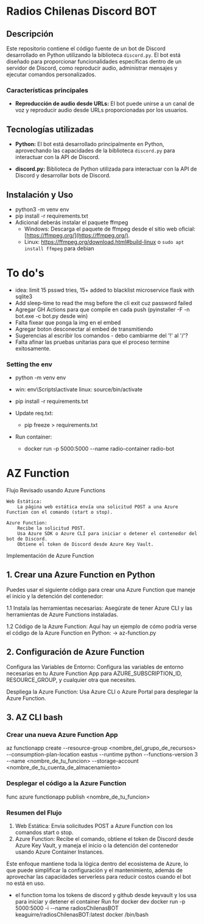 # Radios Chilenas Discord BOT

## Descripción

Este repositorio contiene el código fuente de un bot de Discord desarrollado en Python utilizando la biblioteca `discord.py`. El bot está diseñado para proporcionar funcionalidades específicas dentro de un servidor de Discord, como reproducir audio, administrar mensajes y ejecutar comandos personalizados.

### Características principales

- **Reproducción de audio desde URLs:** El bot puede unirse a un canal de voz y reproducir audio desde URLs proporcionadas por los usuarios.

## Tecnologías utilizadas

- **Python:** El bot está desarrollado principalmente en Python, aprovechando las capacidades de la biblioteca `discord.py` para interactuar con la API de Discord.

- **discord.py:** Biblioteca de Python utilizada para interactuar con la API de Discord y desarrollar bots de Discord.

## Instalación y Uso
- python3 -m venv env
- pip install -r requirements.txt
- Adicional deberás instalar el paquete ffmpeg
    - Windows: Descarga el paquete de ffmpeg desde el sitio web oficial: [https://ffmpeg.org/](https://ffmpeg.org/).
    - Linux: https://ffmpeg.org/download.html#build-linux o <code>sudo apt install ffmpeg</code> para debian

# To do's
- idea: limit 15 psswd tries, 15+ added to blacklist microservice flask with sqlite3
- Add sleep-time to read the msg before the cli exit cuz password failed
- Agregar GH Actions para que compile en cada push (pyinstaller -F -n bot.exe -c bot.py desde win)
- Falta fixear que ponga la img en el embed
- Agregar boton desconectar al embed de transmitiendo
- Sugerencias al escribir los comandos - debo cambiarme del '!' al '/'?
- Falta afinar las pruebas unitarias para que el proceso termine exitosamente.

### Setting the env
- python -m venv env
- win: env\Scripts\activate linux: source/bin/activate
- pip install -r requirements.txt
- Update req.txt:
    - pip freeze > requirements.txt

- Run container:
    - docker run -p 5000:5000 --name radio-container radio-bot


# AZ Function

Flujo Revisado usando Azure Functions

    Web Estática:
        La página web estática envía una solicitud POST a una Azure Function con el comando (start o stop).

    Azure Function:
        Recibe la solicitud POST.
        Usa Azure SDK o Azure CLI para iniciar o detener el contenedor del bot de Discord.
        Obtiene el token de Discord desde Azure Key Vault.

Implementación de Azure Function
## 1.  Crear una Azure Function en Python

Puedes usar el siguiente código para crear una Azure Function que maneje el inicio y la detención del contenedor:

1.1 Instala las herramientas necesarias:
    Asegúrate de tener Azure CLI y las herramientas de Azure Functions instaladas.

1.2 Código de la Azure Function:
    Aquí hay un ejemplo de cómo podría verse el código de la Azure Function en Python: -> az-function.py

## 2. Configuración de Azure Function

Configura las Variables de Entorno:
    Configura las variables de entorno necesarias en tu Azure Function App para AZURE_SUBSCRIPTION_ID, RESOURCE_GROUP, y cualquier otra que necesites.

Despliega la Azure Function:
    Usa Azure CLI o Azure Portal para desplegar la Azure Function.

## 3. AZ CLI bash
### Crear una nueva Azure Function App
az functionapp create --resource-group <nombre_del_grupo_de_recursos> --consumption-plan-location eastus --runtime python --functions-version 3 --name <nombre_de_tu_funcion> --storage-account <nombre_de_tu_cuenta_de_almacenamiento>

### Desplegar el código a la Azure Function
func azure functionapp publish <nombre_de_tu_funcion>

### Resumen del Flujo

1. Web Estática: Envia solicitudes POST a Azure Function con los comandos start o stop.
2. Azure Function: Recibe el comando, obtiene el token de Discord desde Azure Key Vault, y maneja el inicio o la detención del contenedor usando Azure Container Instances.

Este enfoque mantiene toda la lógica dentro del ecosistema de Azure, lo que puede simplificar la configuración y el mantenimiento, además de aprovechar las capacidades serverless para reducir costos cuando el bot no está en uso.

- el function toma los tokens de discord y github desde keyvault y los usa para iniciar y detener el container
Run for docker dev
docker run -p 5000:5000 -i --name radiosChilenasBOT keaguirre/radiosChilenasBOT:latest docker /bin/bash